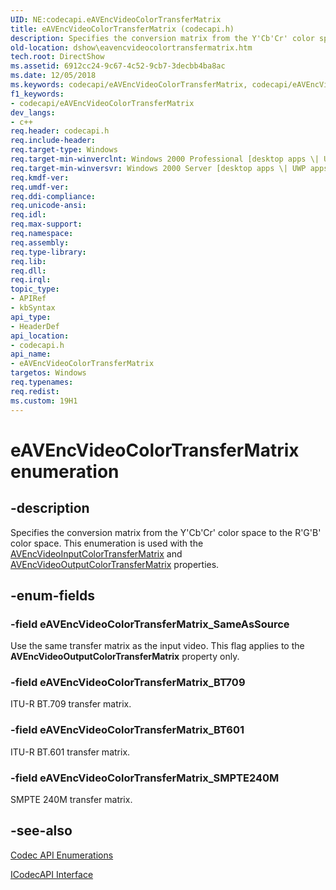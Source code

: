 ```yaml
---
UID: NE:codecapi.eAVEncVideoColorTransferMatrix
title: eAVEncVideoColorTransferMatrix (codecapi.h)
description: Specifies the conversion matrix from the Y'Cb'Cr' color space to the R'G'B' color space. This enumeration is used with the AVEncVideoInputColorTransferMatrix and AVEncVideoOutputColorTransferMatrix properties.
old-location: dshow\eavencvideocolortransfermatrix.htm
tech.root: DirectShow
ms.assetid: 6912cc24-9c67-4c52-9cb7-3decbb4ba8ac
ms.date: 12/05/2018
ms.keywords: codecapi/eAVEncVideoColorTransferMatrix, codecapi/eAVEncVideoColorTransferMatrix_BT601, codecapi/eAVEncVideoColorTransferMatrix_BT709, codecapi/eAVEncVideoColorTransferMatrix_SMPTE240M, codecapi/eAVEncVideoColorTransferMatrix_SameAsSource, dshow.eavencvideocolortransfermatrix, eAVEncVideoColorTransferMatrix, eAVEncVideoColorTransferMatrix enumeration [DirectShow], eAVEncVideoColorTransferMatrixEnumeration, eAVEncVideoColorTransferMatrix_BT601, eAVEncVideoColorTransferMatrix_BT709, eAVEncVideoColorTransferMatrix_SMPTE240M, eAVEncVideoColorTransferMatrix_SameAsSource
f1_keywords:
- codecapi/eAVEncVideoColorTransferMatrix
dev_langs:
- c++
req.header: codecapi.h
req.include-header: 
req.target-type: Windows
req.target-min-winverclnt: Windows 2000 Professional [desktop apps \| UWP apps]
req.target-min-winversvr: Windows 2000 Server [desktop apps \| UWP apps]
req.kmdf-ver: 
req.umdf-ver: 
req.ddi-compliance: 
req.unicode-ansi: 
req.idl: 
req.max-support: 
req.namespace: 
req.assembly: 
req.type-library: 
req.lib: 
req.dll: 
req.irql: 
topic_type:
- APIRef
- kbSyntax
api_type:
- HeaderDef
api_location:
- codecapi.h
api_name:
- eAVEncVideoColorTransferMatrix
targetos: Windows
req.typenames: 
req.redist: 
ms.custom: 19H1
---
```


# eAVEncVideoColorTransferMatrix enumeration


## -description



Specifies the conversion matrix from the Y'Cb'Cr' color space to the R'G'B' color space. This enumeration is used with the <a href="https://docs.microsoft.com/windows/desktop/DirectShow/avencvideoinputcolortransfermatrix-property">AVEncVideoInputColorTransferMatrix</a> and <a href="https://docs.microsoft.com/windows/desktop/DirectShow/avencvideooutputcolortransfermatrix-property">AVEncVideoOutputColorTransferMatrix</a> properties.




## -enum-fields




### -field eAVEncVideoColorTransferMatrix_SameAsSource

Use the same transfer matrix as the input video. This flag applies to the <b>AVEncVideoOutputColorTransferMatrix</b> property only.


### -field eAVEncVideoColorTransferMatrix_BT709

ITU-R BT.709 transfer matrix.


### -field eAVEncVideoColorTransferMatrix_BT601

ITU-R BT.601 transfer matrix.


### -field eAVEncVideoColorTransferMatrix_SMPTE240M

SMPTE 240M transfer matrix.


## -see-also




<a href="https://docs.microsoft.com/windows/desktop/DirectShow/codec-api-enumerations">Codec API Enumerations</a>



<a href="https://docs.microsoft.com/windows/desktop/api/strmif/nn-strmif-icodecapi">ICodecAPI Interface</a>
 

 

